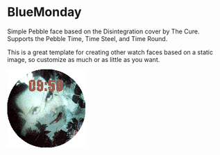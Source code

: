 # BlueMonday
Simple Pebble face based on the Disintegration cover by The Cure. Supports the Pebble Time, Time Steel, and Time Round.

This is a great template for creating other watch faces based on a static image, so customize as much or as little as you want.

![Screenshot](screenshots/round.png)
